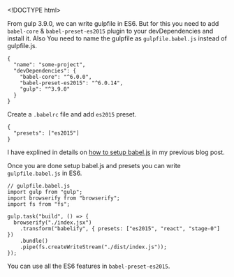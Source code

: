 &lt;!DOCTYPE html&gt;

From gulp 3.9.0, we can write gulpfile in ES6. But for this you need to add `babel-core` & `babel-preset-es2015` plugin to your devDependencies and install it. Also You need to name the gulpfile as `gulpfile.babel.js` instead of gulpfile.js.

    {
      "name": "some-project",
      "devDependencies": {
        "babel-core": "^6.0.0",
        "babel-preset-es2015": "^6.0.14",
        "gulp": "^3.9.0"
      }
    }

Create a `.babelrc` file and add `es2015` preset.

    {
      "presets": ["es2015"]
    }

I have explined in details on [how to setup babel.js](/2016/01/babeljs-writing-next-generation-js.html) in my previous blog post.

Once you are done setup babel.js and presets you can write `gulpfile.babel.js` in ES6.

    // gulpfile.babel.js
    import gulp from "gulp";
    import browserify from "browserify";
    import fs from "fs";

    gulp.task("build", () => {
      browserify("./index.jsx")
        .transform("babelify", { presets: ["es2015", "react", "stage-0"] })
        .bundle()
        .pipe(fs.createWriteStream("./dist/index.js"));
    });

You can use all the ES6 features in `babel-preset-es2015`.
